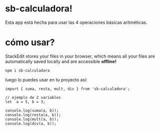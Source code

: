 # sb-calculadora!

Esta app está hecha para usar las 4 operaciones básicas aritméticas.


# cómo usar?

StackEdit stores your files in your browser, which means all your files are automatically saved locally and are accessible **offline!**
```
npm i sb-calculadora
```
luego lo puedes usar en tu proyecto así:
```
import { suma, resta, mult, div } from 'sb-calculadora';

// ejemplo de 2 variables
let  a = 5, b = 3;

console.log(suma(a, b));
console.log(resta(a, b));
console.log(mult(a, b));
console.log(div(a, b));
```